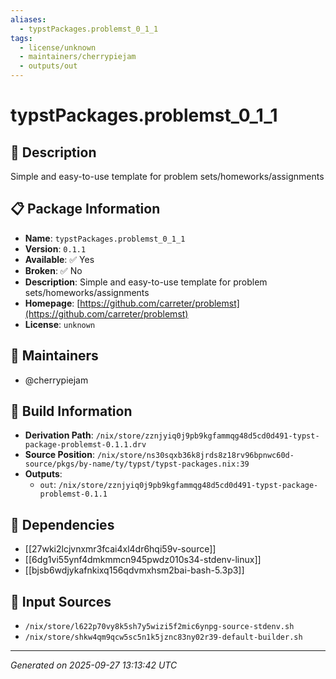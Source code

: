 ```yaml
---
aliases:
  - typstPackages.problemst_0_1_1
tags:
  - license/unknown
  - maintainers/cherrypiejam
  - outputs/out
---
```


# typstPackages.problemst_0_1_1

## 📝 Description

Simple and easy-to-use template for problem sets/homeworks/assignments

## 📋 Package Information

- **Name**: `typstPackages.problemst_0_1_1`
- **Version**: `0.1.1`
- **Available**: ✅ Yes
- **Broken**: ✅ No
- **Description**: Simple and easy-to-use template for problem sets/homeworks/assignments
- **Homepage**: [https://github.com/carreter/problemst](https://github.com/carreter/problemst)
- **License**: `unknown`
## 👥 Maintainers

- @cherrypiejam


## 🔧 Build Information

- **Derivation Path**: `/nix/store/zznjyiq0j9pb9kgfammqg48d5cd0d491-typst-package-problemst-0.1.1.drv`
- **Source Position**: `/nix/store/ns30sqxb36k8jrds8z18rv96bpnwc60d-source/pkgs/by-name/ty/typst/typst-packages.nix:39`
- **Outputs**:
  - `out`:  `/nix/store/zznjyiq0j9pb9kgfammqg48d5cd0d491-typst-package-problemst-0.1.1`

## 🔗 Dependencies

- [[27wki2lcjvnxmr3fcai4xl4dr6hqi59v-source]]
- [[6dg1vi55ynf4dmkmmcn945pwdz010s34-stdenv-linux]]
- [[bjsb6wdjykafnkixq156qdvmxhsm2bai-bash-5.3p3]]

## 📁 Input Sources

- `/nix/store/l622p70vy8k5sh7y5wizi5f2mic6ynpg-source-stdenv.sh`
- `/nix/store/shkw4qm9qcw5sc5n1k5jznc83ny02r39-default-builder.sh`

---
*Generated on 2025-09-27 13:13:42 UTC*
